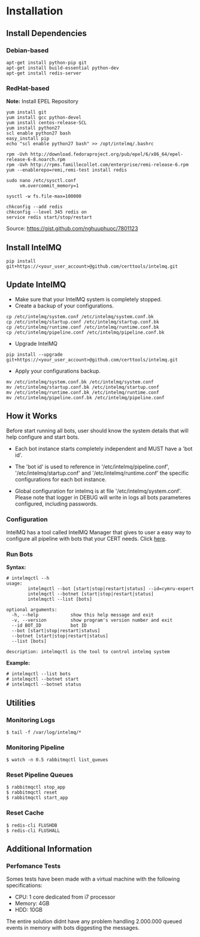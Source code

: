# Installation

## Install Dependencies

### Debian-based
```
apt-get install python-pip git
apt-get install build-essential python-dev
apt-get install redis-server
```

### RedHat-based

**Note:** Install EPEL Repository
```
yum install git
yum install gcc python-devel
yum install centos-release-SCL
yum install python27
scl enable python27 bash
easy_install pip
echo "scl enable python27 bash" >> /opt/intelmq/.bashrc

rpm -Uvh http://download.fedoraproject.org/pub/epel/6/x86_64/epel-release-6-8.noarch.rpm
rpm -Uvh http://rpms.famillecollet.com/enterprise/remi-release-6.rpm
yum --enablerepo=remi,remi-test install redis

sudo nano /etc/sysctl.conf
     vm.overcommit_memory=1
 
sysctl -w fs.file-max=100000

chkconfig --add redis
chkconfig --level 345 redis on
service redis start/stop/restart
```
Source: https://gist.github.com/nghuuphuoc/7801123

## Install IntelMQ

```
pip install git+https://<your_user_account>@github.com/certtools/intelmq.git
```

## Update IntelMQ

* Make sure that your IntelMQ system is completely stopped.
* Create a backup of your configurations.

```
cp /etc/intelmq/system.conf /etc/intelmq/system.conf.bk
cp /etc/intelmq/startup.conf /etc/intelmq/startup.conf.bk
cp /etc/intelmq/runtime.conf /etc/intelmq/runtime.conf.bk
cp /etc/intelmq/pipeline.conf /etc/intelmq/pipeline.conf.bk
```

* Upgrade IntelMQ

```
pip install --upgrade git+https://<your_user_account>@github.com/certtools/intelmq.git
```

* Apply your configurations backup.

```
mv /etc/intelmq/system.conf.bk /etc/intelmq/system.conf
mv /etc/intelmq/startup.conf.bk /etc/intelmq/startup.conf
mv /etc/intelmq/runtime.conf.bk /etc/intelmq/runtime.conf
mv /etc/intelmq/pipeline.conf.bk /etc/intelmq/pipeline.conf
```


## How it Works

Before start running all bots, user should know the system details that will help configure and start bots.

* Each bot instance starts completely independent and MUST have a 'bot id'.

* The 'bot id' is used to reference in '/etc/intelmq/pipeline.conf', '/etc/intelmq/startup.conf' and '/etc/intelmq/runtime.conf' the specific configurations for each bot instance.

* Global configuration for intelmq is at file '/etc/intelmq/system.conf'. Please note that logger in DEBUG will write in logs all bots parameteres configured, including passwords.

### Configuration

IntelMQ has a tool called IntelMQ Manager that gives to user a easy way to configure all pipeline with bots that your CERT needs. Click [here](https://github.com/certtools/intelmq-manager).

### Run Bots

**Syntax:**

```
# intelmqctl --h
usage: 
        intelmqctl --bot [start|stop|restart|status] --id=cymru-expert
        intelmqctl --botnet [start|stop|restart|status]
        intelmqctl --list [bots]

optional arguments:
  -h, --help            show this help message and exit
  -v, --version         show program's version number and exit
  --id BOT_ID           bot ID
  --bot [start|stop|restart|status]
  --botnet [start|stop|restart|status]
  --list [bots]

description: intelmqctl is the tool to control intelmq system

```

**Example:**

```
# intelmqctl --list bots
# intelmqctl --botnet start
# intelmqctl --botnet status
```


## Utilities

### Monitoring Logs

```
$ tail -f /var/log/intelmq/*
```

### Monitoring Pipeline

```
$ watch -n 0.5 rabbitmqctl list_queues
```

### Reset Pipeline Queues

```
$ rabbitmqctl stop_app
$ rabbitmqctl reset
$ rabbitmqctl start_app
```

### Reset Cache
```
$ redis-cli FLUSHDB
$ redis-cli FLUSHALL
```


## Additional Information

### Perfomance Tests

Somes tests have been made with a virtual machine with the following specifications:
* CPU: 1 core dedicated from i7 processor
* Memory: 4GB
* HDD: 10GB

The entire solution didnt have any problem handling 2.000.000 queued events in memory with bots diggesting the messages.



